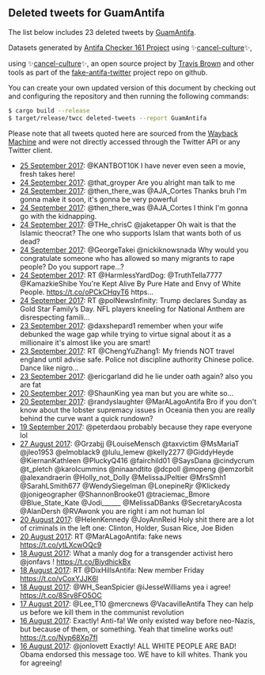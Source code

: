 ## Deleted tweets for GuamAntifa

The list below includes 23 deleted tweets by
[GuamAntifa](https://twitter.com/GuamAntifa).



Datasets generated by [Antifa Checker 161 Project](https://twitter.com/antifacheck161) using ✨[cancel-culture](https://github.com/travisbrown/cancel-culture)✨,
 
using ✨[cancel-culture](https://github.com/travisbrown/cancel-culture)✨, an open source project by 
[Travis Brown](https://twitter.com/travisbrown) and other tools as part of the 
[fake-antifa-twitter](https://github.com/antifacheck161/fake-antifa-twitter) project repo on github.

You can create your own updated version of this document by checking out and configuring the
repository and then running the following commands:

```bash
$ cargo build --release
$ target/release/twcc deleted-tweets --report GuamAntifa
```

Please note that all tweets quoted here are sourced from the
[Wayback Machine](https://web.archive.org) and were not directly accessed through the Twitter API or
any Twitter client.

* [25 September 2017](https://web.archive.org/web/20170925012915/https://twitter.com/GuamAntifa/status/912126822585962496): @KANTBOT10K I have never even seen a movie, fresh takes here! <!--912126822585962496-->
* [24 September 2017](https://web.archive.org/web/20170924225858/https://twitter.com/GuamAntifa/status/912089002546778114): @that_groyper Are you alright man talk to me <!--912089002546778114-->
* [24 September 2017](https://web.archive.org/web/20170924190957/https://twitter.com/GuamAntifa/status/912031368649089024): @then_there_was @AJA_Cortes Thanks bruh I'm gonna make it soon, it's gonna be very powerful <!--912031368649089024-->
* [24 September 2017](https://web.archive.org/web/20170924190651/https://twitter.com/GuamAntifa/status/912030588479078400): @then_there_was @AJA_Cortes I think I'm gonna go with the kidnapping. <!--912030588479078400-->
* [24 September 2017](https://web.archive.org/web/20170924172750/https://twitter.com/GuamAntifa/status/912005670140043266): @THe_chrisC @jaketapper Oh wait is that the Islamic theocrat? The one who supports Islam that wants both of us dead? <!--912005670140043266-->
* [24 September 2017](https://web.archive.org/web/20170924172305/https://twitter.com/GuamAntifa/status/912004474767540225): @GeorgeTakei @nickiknowsnada Why would you congratulate someone who has allowed so many migrants to rape people? Do you support rape...? <!--912004474767540225-->
* [24 September 2017](https://web.archive.org/web/20170924150728/https://twitter.com/GuamAntifa/status/911970345703346178): RT @HarmlessYardDog: @TruthTella7777 @KamazkieShibe You're Kept Alive By Pure Hate and Envy of White People.  https://t.co/oPCkCHqyT6 https… <!--911970345703346178-->
* [24 September 2017](https://web.archive.org/web/20170924112743/https://twitter.com/GuamAntifa/status/911915043788386305): RT @polNewsInfinity: Trump declares Sunday as Gold Star Family’s Day.  NFL players kneeling for National Anthem are disrespecting famili…  <!--911915043788386305-->
* [23 September 2017](https://web.archive.org/web/20170923184415/https://twitter.com/GuamAntifa/status/911662513141542918): @daxshepard1 remember when your wife debunked the wage gap while trying to virtue signal about it as a millionaire   it's almost like you are smart! <!--911662513141542918-->
* [23 September 2017](https://web.archive.org/web/20170923173754/https://twitter.com/GuamAntifa/status/911645815642447872): RT @ChengYuZhang1: My friends NOT travel england until advise safe.  Police not discipline authority Chinese police.  Dance like nigro…  <!--911645815642447872-->
* [23 September 2017](https://web.archive.org/web/20170923172847/https://twitter.com/GuamAntifa/status/911643521358188545): @ericgarland did he lie under oath again? also you are fat <!--911643521358188545-->
* [20 September 2017](https://web.archive.org/web/20170920120839/https://twitter.com/GuamAntifa/status/910475793532440576): @ShaunKing yea man but you are white so... <!--910475793532440576-->
* [20 September 2017](https://web.archive.org/web/20170920120114/https://twitter.com/GuamAntifa/status/910473927088050181): @randyslaughter @MarALagoAntifa Bro if you don't know about the lobster supremacy issues in Oceania then you are really behind the curve  want a quick rundown? <!--910473927088050181-->
* [19 September 2017](https://web.archive.org/web/20170919173331/https://twitter.com/GuamAntifa/status/910195161048723456): @peterdaou probably because they rape everyone lol <!--910195161048723456-->
* [27 August 2017](https://web.archive.org/web/20170827224332/https://twitter.com/GuamAntifa/status/901938258392862721): @Grzabjj @LouiseMensch @taxvictim @MsMariaT @jleo1953 @elmoblack9 @lulu_lemew @kelly2277 @GiddyHeyde @KiernanKathleen @PluckyQ416 @fairchild01 @SaysDana @cindycrum @t_pletch @karolcummins @ninaandtito @dcpoll @mopeng @emzorbit @alexandraerin @Holly_not_Dolly @MelissaJPeltier @MrsSmh1 @SarahLSmith677 @WendySiegelman @LonepineRjr @Klickedy @jonigeographer @ShannonBrooke01 @traciemac_Bmore @Blue_State_Kate @Jodi______ @MelissaDBanks @SecretaryAcosta @AlanDersh @RVAwonk you are right i am not human lol <!--901938258392862721-->
* [20 August 2017](https://web.archive.org/web/20170820132434/https://twitter.com/GuamAntifa/status/899260874753548288): @HelenKennedy @JoyAnnReid Holy shit there are a lot of criminals in the left one: Clinton, Holder, Susan Rice, Joe Biden <!--899260874753548288-->
* [20 August 2017](https://web.archive.org/web/20170820132254/https://twitter.com/GuamAntifa/status/899260455344115718): RT @MarALagoAntifa: fake news https://t.co/ytLXcwOQc9 <!--899260455344115718-->
* [18 August 2017](https://web.archive.org/web/20170818155912/https://twitter.com/GuamAntifa/status/898575013799919616): What a manly dog for a transgender activist hero @jonfavs ! https://t.co/BiydhickBx <!--898575013799919616-->
* [18 August 2017](https://web.archive.org/web/20170818150520/https://twitter.com/GuamAntifa/status/898561457813573635): RT @DixHillsAntifa: New member Friday https://t.co/vCoxYJJK6l <!--898561457813573635-->
* [18 August 2017](https://web.archive.org/web/20170818135711/https://twitter.com/GuamAntifa/status/898544307308777472): @WH_SeanSpicier @iJesseWilliams yea i agree! https://t.co/8Srv8FO5OC <!--898544307308777472-->
* [17 August 2017](https://web.archive.org/web/20170817180331/https://twitter.com/GuamAntifa/status/898243911256350720): @Lee_T10 @mercnews @VacavilleAntifa They can help us before we kill them in the communist revolution <!--898243911256350720-->
* [16 August 2017](https://web.archive.org/web/20170816172149/https://twitter.com/GuamAntifa/status/897871029246332928): Exactly! Anti-fa! We only existed way before neo-Nazis, but because of them, or something. Yeah that timeline works out! https://t.co/Nyp68Xp7fI <!--897871029246332928-->
* [16 August 2017](https://web.archive.org/web/20170816170857/https://twitter.com/GuamAntifa/status/897867791235248131): @jonlovett Exactly! ALL WHITE PEOPLE ARE BAD! Obama endorsed this message too. WE have to kill whites. Thank you for agreeing! <!--897867791235248131-->
